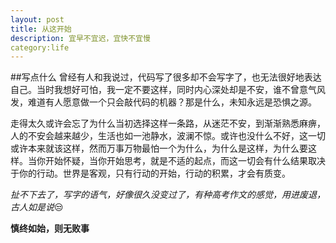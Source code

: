 ```yaml
---
layout: post
title: 从这开始
description: 宜早不宜迟，宜快不宜慢
category:life
---
```

##写点什么
   曾经有人和我说过，代码写了很多却不会写字了，也无法很好地表达自己。当时我想好可怕，我一定不要这样，同时内心深处却是不安，谁不曾意气风发，难道有人愿意做一个只会敲代码的机器？那是什么，未知永远是恐惧之源。

  走得太久或许会忘了为什么当初选择这样一条路，从迷茫不安，到渐渐熟悉麻痹，人的不安会越来越少，生活也如一池静水，波澜不惊。或许也没什么不好，这一切或许本来就该这样，然而万事万物最怕一个为什么，为什么是这样，为什么要这样。当你开始怀疑，当你开始思考，就是不适的起点，而这一切会有什么结果取决于你的行动。世界是客观，只有行动的开始，行动的积累，才会有质变。

  *扯不下去了，写字的语气，好像很久没变过了，有种高考作文的感觉，用进废退，古人如是说*:unamused:
  
  **慎终如始，则无败事**

 
 



  